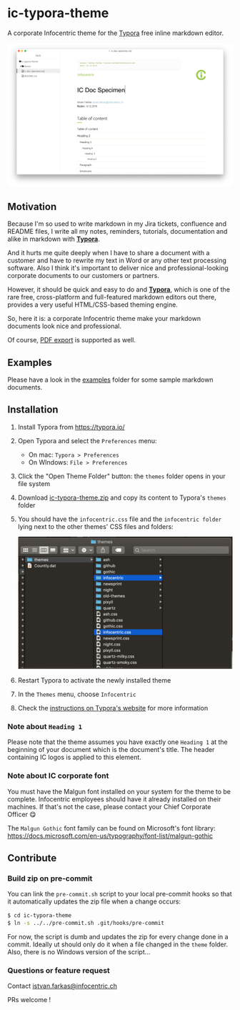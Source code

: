 # ic-typora-theme

A corporate Infocentric theme for the [Typora](https://typora.io/) free inline markdown editor.

![](./assets/typora-printscreen.png)

## Motivation

Because I'm so used to write markdown in my Jira tickets, confluence and README files, I write all my notes, reminders, tutorials, documentation and alike in markdown with [**Typora**](https://typora.io/).

And it hurts me quite deeply when I have to share a document with a customer and have to rewrite my text in Word or any other text processing software. Also I think it's important to deliver nice and professional-looking corporate documents to our customers or partners.

However, it should be quick and easy to do and [**Typora**](https://typora.io/), which is one of the rare free, cross-platform and full-featured markdown editors out there, provides a very useful HTML/CSS-based theming engine.

So, here it is: a corporate Infocentric theme make your markdown documents look nice and professional.

Of course, [PDF export](./assets/ic-doc-specimen.pdf) is supported as well.

## Examples

Please have a look in the [examples](./examples) folder for some sample markdown documents.

## Installation

1. Install Typora from https://typora.io/
2. Open Typora and select the `Preferences` menu:
   - On mac: `Typora > Preferences`
   - On WIndows: `File > Preferences`
3. Click the "Open Theme Folder" button: the `themes` folder opens in your file system
4. Download [ic-typora-theme.zip](./ic-typora-theme.zip) and copy its content to Typora's `themes` folder
5. You should have the `infocentric.css` file and the `infocentric folder` lying next to the other themes' CSS files and folders:

   ![](./assets/themes-folder.png)

6. Restart Typora to activate the newly installed theme
7. In the `Themes` menu, choose `Infocentric`
8. Check the [instructions on Typora's website](https://theme.typora.io/doc/Install-Theme/) for more information

### Note about `Heading 1`

Please note that the theme assumes you have exactly one `Heading 1` at the beginning of your document which is the document's title. The header containing IC logos is applied to this element.

### Note about IC corporate font

You must have the Malgun font installed on your system for the theme to be complete. Infocentric employees should have it already installed on their machines. If that's not the case, please contact your Chief Corporate Officer 😋

The `Malgun Gothic` font family can be found on Microsoft's font library: https://docs.microsoft.com/en-us/typography/font-list/malgun-gothic

## Contribute

### Build zip on pre-commit

You can link the `pre-commit.sh` script to your local pre-commit hooks so that it automatically updates the zip file when a change occurs:

```bash
$ cd ic-typora-theme
$ ln -s ../../pre-commit.sh .git/hooks/pre-commit
```

For now, the script is dumb and updates the zip for every change done in a commit. Ideally ut should only do it when a file changed in the `theme` folder. Also, there is no Windows version of the script...

### Questions or feature request

Contact [istvan.farkas@infocentric.ch](mailto:istvan.farkas@infocentric.ch)

PRs welcome !
